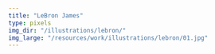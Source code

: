 ```yaml
---
title: "LeBron James"
type: pixels
img_dir: "/illustrations/lebron/"
img_large: "/resources/work/illustrations/lebron/01.jpg"
---
```

